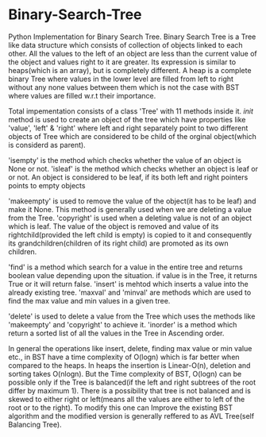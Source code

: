# Binary-Search-Tree
Python Implementation for Binary Search Tree.
Binary Search Tree is a Tree like data structure which consists of collection of objects linked to each other. All the values to the left of an object are less than the current value of the object and values right to it are greater. Its expression is similar to heaps(which is an array), but is completely different. A heap is a complete binary Tree where values in the lower level are filled from left to right without any none values between them which is not the case with BST where values are filled w.r.t their importance.

Total impementation consists of a class 'Tree' with 11 methods inside it.
_init_ method is used to create an object of the tree which have properties like 'value', 'left' & 'right'
where left and right separately point to two different objects of Tree which are considered to be child of the orginal object(which is considerd as parent).

'isempty' is the method which checks whether the value of an object is None or not.
'isleaf' is the method which checks whether an object is leaf or or not.
An object is considered to be leaf, if its both left and right pointers points to empty objects

'makeempty' is used to remove the value of the object(it has to be leaf) and make it None. This method is generally used when we are deleting a value from the Tree.
'copyright' is used when a deleting value is not of an object which is leaf. The value of the object is removed and value of its rightchild(provided the left child is empty) is copied to it and consequently its grandchildren(children of its right child) are promoted as its own children.

'find' is a method which search for a value in the entire tree and returns boolean value depending upon the situation. if value is in the Tree, it returns True or it will return false. 
'insert' is mehtod which inserts a value into the already existing tree.
'maxval' and 'minval' are methods which are used to find the max value and min values in a given tree.

'delete' is used to delete a value from the Tree which uses the methods like 'makeempty' and 'copyright' to achieve it.
'inorder' is a method which return a sorted list of all the values in the Tree in Ascending order.

In general the operations like insert, delete, finding max value or min value etc., in BST have a time complexity of O(logn) which is far better when compared to the heaps. In heaps the insertion is Linear-O(n), deletion and sorting takes O(nlogn). But the Time complexity of BST, O(logn) can be possible only if the Tree is balanced(if the left and right subtrees of the root differ by maximum 1). 
There is a possibility that tree is not balanced and is skewed to either right or left(means all the values are either to left of the root or to the right).
To modify this one can Improve the existing BST algorithm and the modified version is generally reffered to as AVL Tree(self Balancing Tree).
